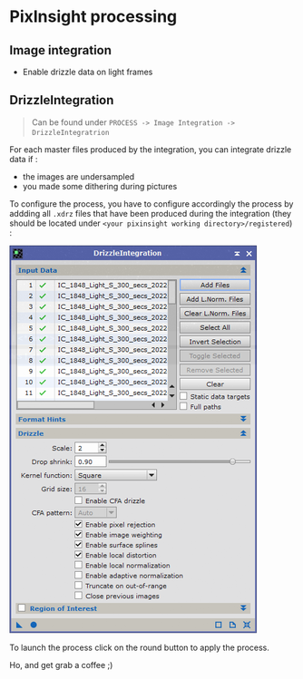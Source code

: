 # PixInsight processing

## Image integration

- Enable drizzle data on light frames

## DrizzleIntegration 

> Can be found under `PROCESS -> Image Integration -> DrizzleIntegratrion`

For each master files produced by the integration, you can integrate drizzle data if :
- the images are undersampled
- you made some dithering during pictures

To configure the process, you have to configure accordingly the process by addding all `.xdrz` files that have been produced during the integration (they should be located under `<your pixinsight working directory>/registered`) :

 ![Drizzle integration configuration](img/drizzle_configuration.png)

 To launch the process click on the round button to apply the process.

 Ho, and get grab a coffee ;) 